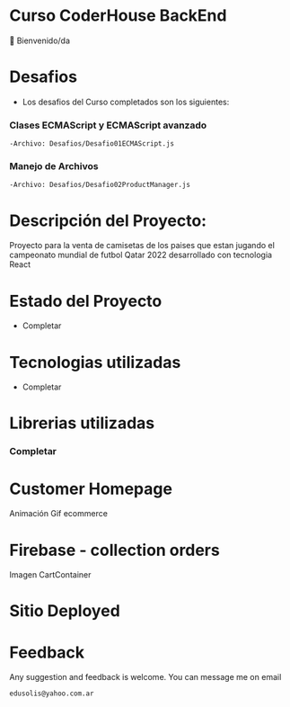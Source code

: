 # Curso CoderHouse BackEnd

👋 Bienvenido/da

# Desafios

- Los desafios del Curso completados son los siguientes:

### Clases ECMAScript y ECMAScript avanzado
    -Archivo: Desafios/Desafio01ECMAScript.js

### Manejo de Archivos
    -Archivo: Desafios/Desafio02ProductManager.js

# Descripción del Proyecto:

Proyecto para la venta de camisetas de los paises que estan jugando el campeonato mundial de futbol Qatar 2022 desarrollado con tecnologia React

# Estado del Proyecto

- Completar

# Tecnologias utilizadas

- Completar

# Librerias utilizadas

### Completar

# Customer Homepage

Animación Gif ecommerce



# Firebase - collection orders

Imagen CartContainer

# Sitio Deployed



# Feedback

Any suggestion and feedback is welcome. You can message me on email

`edusolis@yahoo.com.ar`
